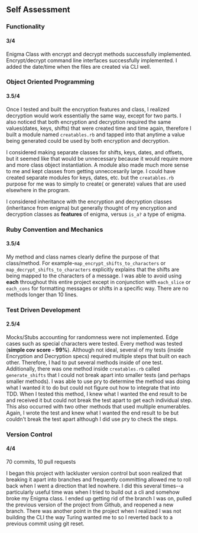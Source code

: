 ## Self Assessment

### Functionality
#### 3/4

Enigma Class with encrypt and decrypt methods successfully implemented. Encrypt/decrypt command line interfaces successfully implemented.  I added the date/time when the files are created via CLI well.

### Object Oriented Programming
#### 3.5/4

Once I tested and built the encryption features and class, I realized decryption would work essentially the same way, except for two parts. I also noticed that both encryption and decryption required the same values(dates, keys, shifts) that were created time and time again, therefore I built a module named ```creatables.rb``` and tapped into that anytime a value being generated could be used by both encryption and decryption.

I considered making separate classes for shifts, keys, dates, and offsets, but it seemed like that would be unnecessary because it would require more and more class object instantiation.  A module also made much more sense to me and kept classes from getting unneccesarily large.  I could have created separate modules for keys, dates, etc. but the ```creatables.rb``` purpose for me was to simply to create( or generate) values that are used elsewhere in the program.

I considered inheritance with the encryption and decryption classes (inheritance from enigma) but generally thought of my encryption and decryption classes as **features** of enigma, versus ```is_a?``` a type of enigma.

### Ruby Convention and Mechanics
#### 3.5/4

My method and class names clearly define the purpose of that class/method.  For example-```map_encrypt_shifts_to_characters``` or ```map_decrypt_shifts_to_characters``` explicitly explains that the shifts are being mapped to the characters of a message.  I was able to avoid using **each** throughout this entire project except in conjunction with ```each_slice``` or ```each_cons``` for formatting messages or shifts in a specific way.  There are no methods longer than 10 lines.

### Test Driven Development
#### 2.5/4

Mocks/Stubs accounting for randomness were not implemented.  Edge cases such as special characters were tested.  Every method was tested (**simple cov score - 99%**).  Although not ideal, several of my tests (inside Encryption and Decryption specs) required multiple steps that built on each other.  Therefore, I had to put several methods inside of one test.  Additionally, there was one method inside ```creatables.rb``` called ```generate_shifts``` that I could not break apart into smaller tests (and perhaps smaller methods).  I was able to use pry to determine the method was doing what I wanted it to do but could not figure out how to integrate that into TDD.  When I tested this method, I knew what I wanted the end result to be and received it but could not break the test apart to get each individual step.  This also occurred with two other methods that used multiple enumerables.  Again, I wrote the test and knew what I wanted the end result to be but couldn't break the test apart although I did use pry to check the steps.

### Version Control
#### 4/4

70 commits, 10 pull requests

I began this project with lackluster version control but soon realized that breaking it apart into branches and frequently committing allowed me to roll back when I went a direction that led nowhere.  I did this several times--a particularly useful time was when I tried to build out a cli and somehow broke my Enigma class.  I ended up getting rid of the branch I was on, pulled the previous version of the project from Github, and reopened a new branch.  There was another point in the project when I realized I was not building the CLI the way Turing wanted me to so I reverted back to a previous commit using git reset.


